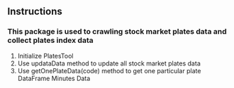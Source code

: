 ## Instructions
### This package is used to crawling stock market plates data and collect plates index data
1. Initialize PlatesTool
2. Use updataData method to update all stock market plates data
3. Use getOnePlateData(code) method to get one particular plate DataFrame Minutes Data